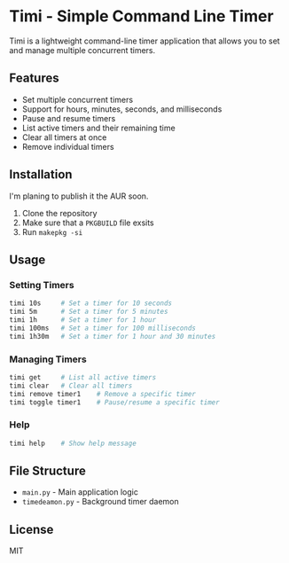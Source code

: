 # Timi - Simple Command Line Timer

Timi is a lightweight command-line timer application that allows you to set and manage multiple concurrent timers.

## Features

- Set multiple concurrent timers
- Support for hours, minutes, seconds, and milliseconds
- Pause and resume timers
- List active timers and their remaining time
- Clear all timers at once
- Remove individual timers

## Installation

I'm planing to publish it the AUR soon.

1. Clone the repository
2. Make sure that a `PKGBUILD` file exsits
3. Run `makepkg -si`

## Usage

### Setting Timers
```bash
timi 10s     # Set a timer for 10 seconds
timi 5m      # Set a timer for 5 minutes
timi 1h      # Set a timer for 1 hour
timi 100ms   # Set a timer for 100 milliseconds
timi 1h30m   # Set a timer for 1 hour and 30 minutes
```

### Managing Timers
```bash
timi get     # List all active timers
timi clear   # Clear all timers
timi remove timer1    # Remove a specific timer
timi toggle timer1    # Pause/resume a specific timer
```

### Help
```bash
timi help    # Show help message
```

## File Structure

- `main.py` - Main application logic
- `timedeamon.py` - Background timer daemon

## License

MIT
